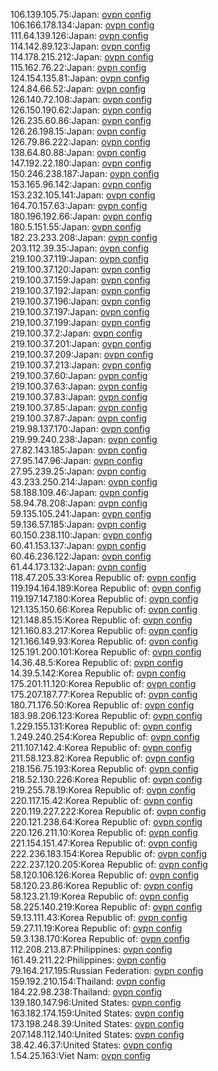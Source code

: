 106.139.105.75:Japan: [ovpn config](vpn/106_139_105_75.ovpn)  
106.166.178.134:Japan: [ovpn config](vpn/106_166_178_134.ovpn)  
111.64.139.126:Japan: [ovpn config](vpn/111_64_139_126.ovpn)  
114.142.89.123:Japan: [ovpn config](vpn/114_142_89_123.ovpn)  
114.178.215.212:Japan: [ovpn config](vpn/114_178_215_212.ovpn)  
115.162.76.22:Japan: [ovpn config](vpn/115_162_76_22.ovpn)  
124.154.135.81:Japan: [ovpn config](vpn/124_154_135_81.ovpn)  
124.84.66.52:Japan: [ovpn config](vpn/124_84_66_52.ovpn)  
126.140.72.108:Japan: [ovpn config](vpn/126_140_72_108.ovpn)  
126.150.190.62:Japan: [ovpn config](vpn/126_150_190_62.ovpn)  
126.235.60.86:Japan: [ovpn config](vpn/126_235_60_86.ovpn)  
126.26.198.15:Japan: [ovpn config](vpn/126_26_198_15.ovpn)  
126.79.86.222:Japan: [ovpn config](vpn/126_79_86_222.ovpn)  
138.64.80.88:Japan: [ovpn config](vpn/138_64_80_88.ovpn)  
147.192.22.180:Japan: [ovpn config](vpn/147_192_22_180.ovpn)  
150.246.238.187:Japan: [ovpn config](vpn/150_246_238_187.ovpn)  
153.165.96.142:Japan: [ovpn config](vpn/153_165_96_142.ovpn)  
153.232.105.141:Japan: [ovpn config](vpn/153_232_105_141.ovpn)  
164.70.157.63:Japan: [ovpn config](vpn/164_70_157_63.ovpn)  
180.196.192.66:Japan: [ovpn config](vpn/180_196_192_66.ovpn)  
180.5.151.55:Japan: [ovpn config](vpn/180_5_151_55.ovpn)  
182.23.233.208:Japan: [ovpn config](vpn/182_23_233_208.ovpn)  
203.112.39.35:Japan: [ovpn config](vpn/203_112_39_35.ovpn)  
219.100.37.119:Japan: [ovpn config](vpn/219_100_37_119.ovpn)  
219.100.37.120:Japan: [ovpn config](vpn/219_100_37_120.ovpn)  
219.100.37.159:Japan: [ovpn config](vpn/219_100_37_159.ovpn)  
219.100.37.192:Japan: [ovpn config](vpn/219_100_37_192.ovpn)  
219.100.37.196:Japan: [ovpn config](vpn/219_100_37_196.ovpn)  
219.100.37.197:Japan: [ovpn config](vpn/219_100_37_197.ovpn)  
219.100.37.199:Japan: [ovpn config](vpn/219_100_37_199.ovpn)  
219.100.37.2:Japan: [ovpn config](vpn/219_100_37_2.ovpn)  
219.100.37.201:Japan: [ovpn config](vpn/219_100_37_201.ovpn)  
219.100.37.209:Japan: [ovpn config](vpn/219_100_37_209.ovpn)  
219.100.37.213:Japan: [ovpn config](vpn/219_100_37_213.ovpn)  
219.100.37.60:Japan: [ovpn config](vpn/219_100_37_60.ovpn)  
219.100.37.63:Japan: [ovpn config](vpn/219_100_37_63.ovpn)  
219.100.37.83:Japan: [ovpn config](vpn/219_100_37_83.ovpn)  
219.100.37.85:Japan: [ovpn config](vpn/219_100_37_85.ovpn)  
219.100.37.87:Japan: [ovpn config](vpn/219_100_37_87.ovpn)  
219.98.137.170:Japan: [ovpn config](vpn/219_98_137_170.ovpn)  
219.99.240.238:Japan: [ovpn config](vpn/219_99_240_238.ovpn)  
27.82.143.185:Japan: [ovpn config](vpn/27_82_143_185.ovpn)  
27.95.147.96:Japan: [ovpn config](vpn/27_95_147_96.ovpn)  
27.95.239.25:Japan: [ovpn config](vpn/27_95_239_25.ovpn)  
43.233.250.214:Japan: [ovpn config](vpn/43_233_250_214.ovpn)  
58.188.109.46:Japan: [ovpn config](vpn/58_188_109_46.ovpn)  
58.94.78.208:Japan: [ovpn config](vpn/58_94_78_208.ovpn)  
59.135.105.241:Japan: [ovpn config](vpn/59_135_105_241.ovpn)  
59.136.57.185:Japan: [ovpn config](vpn/59_136_57_185.ovpn)  
60.150.238.110:Japan: [ovpn config](vpn/60_150_238_110.ovpn)  
60.41.153.137:Japan: [ovpn config](vpn/60_41_153_137.ovpn)  
60.46.236.122:Japan: [ovpn config](vpn/60_46_236_122.ovpn)  
61.44.173.132:Japan: [ovpn config](vpn/61_44_173_132.ovpn)  
118.47.205.33:Korea Republic of: [ovpn config](vpn/118_47_205_33.ovpn)  
119.194.164.189:Korea Republic of: [ovpn config](vpn/119_194_164_189.ovpn)  
119.197.147.180:Korea Republic of: [ovpn config](vpn/119_197_147_180.ovpn)  
121.135.150.66:Korea Republic of: [ovpn config](vpn/121_135_150_66.ovpn)  
121.148.85.15:Korea Republic of: [ovpn config](vpn/121_148_85_15.ovpn)  
121.160.83.217:Korea Republic of: [ovpn config](vpn/121_160_83_217.ovpn)  
121.166.149.93:Korea Republic of: [ovpn config](vpn/121_166_149_93.ovpn)  
125.191.200.101:Korea Republic of: [ovpn config](vpn/125_191_200_101.ovpn)  
14.36.48.5:Korea Republic of: [ovpn config](vpn/14_36_48_5.ovpn)  
14.39.5.142:Korea Republic of: [ovpn config](vpn/14_39_5_142.ovpn)  
175.201.11.120:Korea Republic of: [ovpn config](vpn/175_201_11_120.ovpn)  
175.207.187.77:Korea Republic of: [ovpn config](vpn/175_207_187_77.ovpn)  
180.71.176.50:Korea Republic of: [ovpn config](vpn/180_71_176_50.ovpn)  
183.98.206.123:Korea Republic of: [ovpn config](vpn/183_98_206_123.ovpn)  
1.229.155.131:Korea Republic of: [ovpn config](vpn/1_229_155_131.ovpn)  
1.249.240.254:Korea Republic of: [ovpn config](vpn/1_249_240_254.ovpn)  
211.107.142.4:Korea Republic of: [ovpn config](vpn/211_107_142_4.ovpn)  
211.58.123.82:Korea Republic of: [ovpn config](vpn/211_58_123_82.ovpn)  
218.156.75.193:Korea Republic of: [ovpn config](vpn/218_156_75_193.ovpn)  
218.52.130.226:Korea Republic of: [ovpn config](vpn/218_52_130_226.ovpn)  
219.255.78.19:Korea Republic of: [ovpn config](vpn/219_255_78_19.ovpn)  
220.117.15.42:Korea Republic of: [ovpn config](vpn/220_117_15_42.ovpn)  
220.119.227.222:Korea Republic of: [ovpn config](vpn/220_119_227_222.ovpn)  
220.121.238.64:Korea Republic of: [ovpn config](vpn/220_121_238_64.ovpn)  
220.126.211.10:Korea Republic of: [ovpn config](vpn/220_126_211_10.ovpn)  
221.154.151.47:Korea Republic of: [ovpn config](vpn/221_154_151_47.ovpn)  
222.236.183.154:Korea Republic of: [ovpn config](vpn/222_236_183_154.ovpn)  
222.237.120.205:Korea Republic of: [ovpn config](vpn/222_237_120_205.ovpn)  
58.120.106.126:Korea Republic of: [ovpn config](vpn/58_120_106_126.ovpn)  
58.120.23.86:Korea Republic of: [ovpn config](vpn/58_120_23_86.ovpn)  
58.123.21.19:Korea Republic of: [ovpn config](vpn/58_123_21_19.ovpn)  
58.225.140.219:Korea Republic of: [ovpn config](vpn/58_225_140_219.ovpn)  
59.13.111.43:Korea Republic of: [ovpn config](vpn/59_13_111_43.ovpn)  
59.27.11.19:Korea Republic of: [ovpn config](vpn/59_27_11_19.ovpn)  
59.3.138.170:Korea Republic of: [ovpn config](vpn/59_3_138_170.ovpn)  
112.208.213.87:Philippines: [ovpn config](vpn/112_208_213_87.ovpn)  
161.49.211.22:Philippines: [ovpn config](vpn/161_49_211_22.ovpn)  
79.164.217.195:Russian Federation: [ovpn config](vpn/79_164_217_195.ovpn)  
159.192.210.154:Thailand: [ovpn config](vpn/159_192_210_154.ovpn)  
184.22.98.238:Thailand: [ovpn config](vpn/184_22_98_238.ovpn)  
139.180.147.96:United States: [ovpn config](vpn/139_180_147_96.ovpn)  
163.182.174.159:United States: [ovpn config](vpn/163_182_174_159.ovpn)  
173.198.248.39:United States: [ovpn config](vpn/173_198_248_39.ovpn)  
207.148.112.140:United States: [ovpn config](vpn/207_148_112_140.ovpn)  
38.42.46.37:United States: [ovpn config](vpn/38_42_46_37.ovpn)  
1.54.25.163:Viet Nam: [ovpn config](vpn/1_54_25_163.ovpn)  
